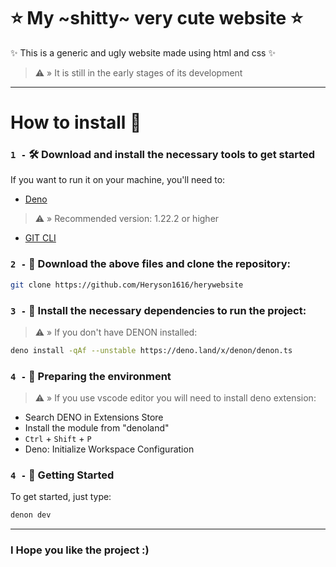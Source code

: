 # ⭐ My ~shitty~ very cute website ⭐
✨ This is a generic and ugly website made using html and css ✨
> ⚠️ » It is still in the early stages of its development

- - - -

# How to install 🤔
### `1 -` 🛠️ Download and install the necessary tools to get started
If you want to run it on your machine, you'll need to:
- [Deno](https://deno.land/)
> ⚠️ » Recommended version: 1.22.2 or higher
- [GIT CLI](https://git-scm.com/downloads)

### `2 -` 📁 Download the above files and clone the repository:
```bash
git clone https://github.com/Heryson1616/herywebsite
```

### `3 -` 🧰 Install the necessary dependencies to run the project:
> ⚠️ » If you don't have DENON installed:
```bash
deno install -qAf --unstable https://deno.land/x/denon/denon.ts
```

### `4 -` 🌿 Preparing the environment
> ⚠️ » If you use vscode editor you will need to install deno extension:
- Search DENO in Extensions Store
- Install the module from "denoland"
- `Ctrl` + `Shift` + `P`
- Deno: Initialize Workspace Configuration

### `4 -` 🚀 Getting Started
To get started, just type:
``` bash
denon dev
```

- - - -

### I Hope you like the project :)